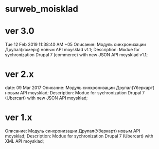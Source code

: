 # surweb_moisklad

ver 3.0
===
Tue 12 Feb 2019 11:38:40 AM +05
Описание: Модуль синхронизации Друпал(комерц) новым API moysklad v1.1;
Description: Modue for sychronization Drupal 7 (commerce) with new JSON API moysklad v1.1;

ver 2.x
===
date: 09 Mar 2017
Описание: Модуль синхронизации Друпал(Уберкарт) новым API moysklad;
Description: Modue for sychronization Drupal 7 (Ubercart) with new JSON API moysklad;

ver 1.x
===
Описание: Модуль синхронизации Друпал(Уберкарт) новым API moysklad;
Description: Modue for sychronization Drupal 7 (Ubercart) with XML API moysklad;